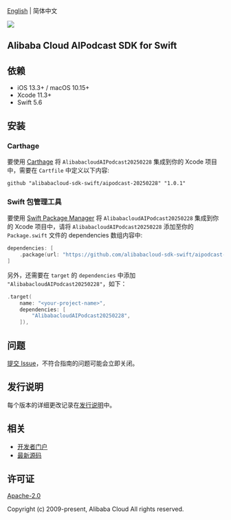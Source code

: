 [English](README.md) | 简体中文

![](https://aliyunsdk-pages.alicdn.com/icons/AlibabaCloud.svg)

## Alibaba Cloud AIPodcast SDK for Swift

## 依赖

- iOS 13.3+ / macOS 10.15+
- Xcode 11.3+
- Swift 5.6

## 安装

### Carthage

要使用 [Carthage](https://github.com/Carthage/Carthage) 将 `AlibabacloudAIPodcast20250228` 集成到你的 Xcode 项目中，需要在 `Cartfile` 中定义以下内容:

```ogdl
github "alibabacloud-sdk-swift/aipodcast-20250228" "1.0.1"
```

### Swift 包管理工具

要使用 [Swift Package Manager](https://swift.org/package-manager/) 将 `AlibabacloudAIPodcast20250228` 集成到你的 Xcode 项目中，请将 `AlibabacloudAIPodcast20250228` 添加至你的 `Package.swift` 文件的 dependencies 数组内容中:

```swift
dependencies: [
    .package(url: "https://github.com/alibabacloud-sdk-swift/aipodcast-20250228.git", from: "1.0.1")
]
```

另外，还需要在 `target` 的 `dependencies` 中添加 `"AlibabacloudAIPodcast20250228"`，如下：

```swift
.target(
    name: "<your-project-name>",
    dependencies: [
        "AlibabacloudAIPodcast20250228",
    ]),
```

## 问题

[提交 Issue](https://github.com/alibabacloud-sdk-swift/aipodcast-20250228/issues/new)，不符合指南的问题可能会立即关闭。

## 发行说明

每个版本的详细更改记录在[发行说明](./ChangeLog.txt)中。

## 相关

* [开发者门户](https://next.api.aliyun.com/home)
* [最新源码](https://github.com/alibabacloud-sdk-swift/aipodcast-20250228)

## 许可证

[Apache-2.0](http://www.apache.org/licenses/LICENSE-2.0)

Copyright (c) 2009-present, Alibaba Cloud All rights reserved.
